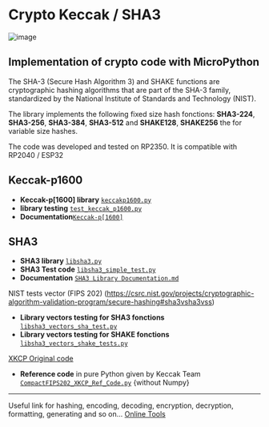 # Crypto Keccak / SHA3

![image](https://github.com/user-attachments/assets/d23da5d7-1ce4-4f79-a960-7c93ea75acd0)

## Implementation of crypto code with MicroPython

The SHA-3 (Secure Hash Algorithm 3) and SHAKE functions are cryptographic hashing algorithms that are part of the SHA-3 family, standardized by the National Institute of Standards and Technology (NIST).

The library implements the following fixed size hash fonctions: **SHA3-224**, **SHA3-256**, **SHA3-384**, **SHA3-512** and **SHAKE128**, **SHAKE256** the  for variable size hashes.

The code was developed and tested on RP2350.
It is compatible with RP2040 / ESP32

## Keccak-p1600

- **Keccak-p[1600] library** [`keccakp1600.py`](https://github.com/MicroControleurMonde/SHA3/blob/main/keccakp1600.py)
- **library testing** [`test_keccak_p1600.py`](https://github.com/MicroControleurMonde/SHA3/blob/main/test_keccak_p1600.py`)
- **Documentation**[`Keccak-p[1600]`](https://github.com/MicroControleurMonde/SHA3/blob/main/Keccak/keccak_p1600.md)

## SHA3

- **SHA3 library** [`libsha3.py`](https://github.com/MicroControleurMonde/SHA3/blob/main/SHA3_Files/libsha3.py)
- **SHA3 Test code** [`libsha3_simple_test.py`](https://github.com/MicroControleurMonde/SHA3/blob/main/SHA3_Files/libsha3_simple_test.py)
- **Documentation** [`SHA3 Library Documentation.md`](https://github.com/MicroControleurMonde/SHA3/blob/main/SHA3_Files/SHA3%20Library%20Documentation.md)


NIST tests vector (FIPS 202) (https://csrc.nist.gov/projects/cryptographic-algorithm-validation-program/secure-hashing#sha3vsha3vss)
  
- **Library vectors testing for SHA3 fonctions** [`libsha3_vectors_sha_test.py`](https://github.com/MicroControleurMonde/SHA3/blob/main/SHA3_Files/libsha3_vectors_sha_test.py)
- **Library vectors testing for SHAKE fonctions** [`libsha3_vectors_shake_tests.py`](https://github.com/MicroControleurMonde/SHA3/blob/main/SHA3_Files/libsha3_vectors_shake_tests.py)

[XKCP Original code](https://github.com/XKCP/XKCP/tree/master/Standalone/CompactFIPS202/Python)
- **Reference code** in pure Python given by Keccak Team [`CompactFIPS202_XKCP_Ref_Code.py`](https://github.com/MicroControleurMonde/SHA3/blob/main/SHA3_Files/CompactFIPS202_XKCP_Ref_Code.py) {without Numpy}
---
Useful link for hashing, encoding, decoding, encryption, decryption, formatting, generating and so on...
[Online Tools](https://emn178.github.io/online-tools/)
